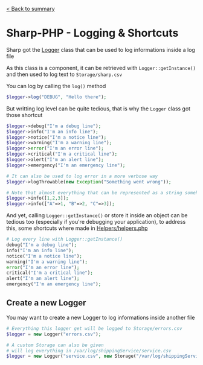 [< Back to summary](../home.md)

# Sharp-PHP - Logging & Shortcuts

Sharp got the [Logger](../../Classes/Core/Logger.php) class that can be used to log informations inside a log file

As this class is a component, it can be retrieved with `Logger::getInstance()` and then used to log text to `Storage/sharp.csv`

You can log by calling the `log()` method

```php
$logger->log("DEBUG", "Hello there");
```

But writting log level can be quite tedious, that is why the `Logger` class got those shortcut

```php
$logger->debug("I'm a debug line");
$logger->info("I'm an info line");
$logger->notice("I'm a notice line");
$logger->warning("I'm a warning line");
$logger->error("I'm an error line");
$logger->critical("I'm a critical line");
$logger->alert("I'm an alert line");
$logger->emergency("I'm an emergency line");

# It can also be used to log error in a more verbose way
$logger->logThrowable(new Exception("Something went wrong"));

# Note that almost everything that can be represented as a string somehow can be logged
$logger->info([1,2,3]);
$logger->info(["A"=>1, "B"=>2, "C"=>3]);
```

And yet, calling `Logger::getInstance()` or store it inside an object can be tedious too
(especially if you're debugging your application),
to address this, some shortcuts where made in [Helpers/helpers.php](../../Helpers/helpers.php)

```php
# Log every line with Logger::getInstance()
debug("I'm a debug line");
info("I'm an info line");
notice("I'm a notice line");
warning("I'm a warning line");
error("I'm an error line");
critical("I'm a critical line");
alert("I'm an alert line");
emergency("I'm an emergency line");
```

## Create a new Logger

You may want to create a new Logger to log informations inside another file

```php
# Everything this logger get will be logged to Storage/errors.csv
$logger = new Logger("errors.csv");

# A custom Storage can also be given
# will log everything in /var/log/shippingService/service.csv
$logger = new Logger("service.csv", new Storage("/var/log/shippingService"))
```